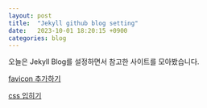 ```yaml
---
layout: post
title:  "Jekyll github blog setting"
date:   2023-10-01 18:20:15 +0900
categories: blog
---
```


오늘은 Jekyll Blog를 설정하면서 참고한 사이트를 모아봤습니다.

[favicon 추가하기][jekyll-favicon]

[css 입히기][jekyll-include-css]

[jekyll-favicon]: https://min9nim.github.io/2018/03/add-favicon/
[jekyll-include-css]: https://stackoverflow.com/questions/32723405/including-css-stylesheets-in-jekyll-pages
